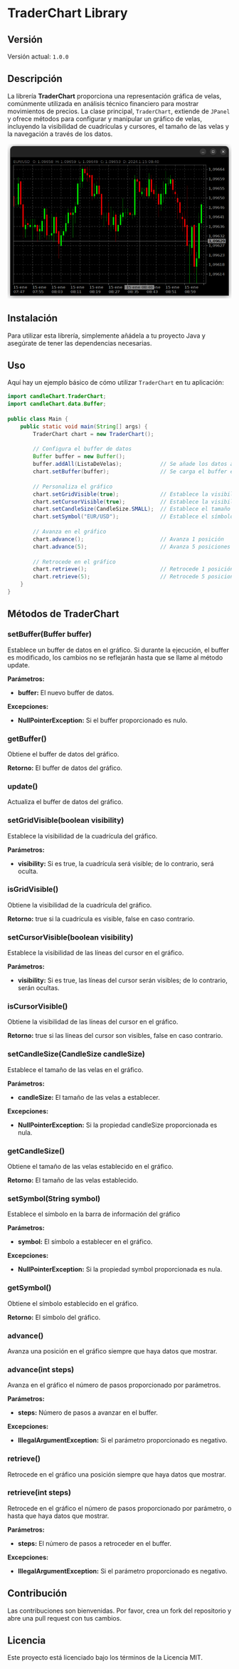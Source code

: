 # TraderChart Library

## Versión

Versión actual: `1.0.0`

## Descripción

La librería **TraderChart** proporciona una representación gráfica de velas, comúnmente utilizada en análisis técnico 
financiero para mostrar movimientos de precios. La clase principal, `TraderChart`, extiende de `JPanel` y ofrece métodos 
para configurar y manipular un gráfico de velas, incluyendo la visibilidad de cuadrículas y cursores, el tamaño de las 
velas y la navegación a través de los datos.

![Ejemplo de TraderChart](TraderChart.png)

## Instalación

Para utilizar esta librería, simplemente añádela a tu proyecto Java y asegúrate de tener las dependencias necesarias.

## Uso

Aquí hay un ejemplo básico de cómo utilizar `TraderChart` en tu aplicación:

```java
import candleChart.TraderChart;
import candleChart.data.Buffer;

public class Main {
    public static void main(String[] args) {
        TraderChart chart = new TraderChart();
        
        // Configura el buffer de datos
        Buffer buffer = new Buffer();
        buffer.addAll(ListaDeVelas);            // Se añade los datos al buffer
        chart.setBuffer(buffer);                // Se carga el buffer en el gráfico
        
        // Personaliza el gráfico
        chart.setGridVisible(true);             // Establece la visibilidad de la cuadrícula
        chart.setCursorVisible(true);           // Establece la visibilidad del cursor
        chart.setCandleSize(CandleSize.SMALL);  // Establece el tamaño de la vela
        chart.setSymbol("EUR/USD");             // Establece el símbolo del gráfico

        // Avanza en el gráfico
        chart.advance();                        // Avanza 1 posición
        chart.advance(5);                       // Avanza 5 posiciones

        // Retrocede en el gráfico
        chart.retrieve();                       // Retrocede 1 posición
        chart.retrieve(5);                      // Retrocede 5 posiciones
    }
} 
```

## Métodos de TraderChart

### setBuffer(Buffer buffer)
Establece un buffer de datos en el gráfico. Si durante la ejecución, el buffer es modificado, los cambios no se 
reflejarán hasta que se llame al método update.

**Parámetros:**
- **buffer:** El nuevo buffer de datos.

**Excepciones:**
- **NullPointerException:** Si el buffer proporcionado es nulo.

### getBuffer()
Obtiene el buffer de datos del gráfico.

**Retorno:** El buffer de datos del gráfico.

### update()
Actualiza el buffer de datos del gráfico.

### setGridVisible(boolean visibility)
Establece la visibilidad de la cuadrícula del gráfico.

**Parámetros:**
- **visibility:** Si es true, la cuadrícula será visible; de lo contrario, será oculta.

### isGridVisible()
Obtiene la visibilidad de la cuadrícula del gráfico.

**Retorno:**
true si la cuadrícula es visible, false en caso contrario.

### setCursorVisible(boolean visibility)
Establece la visibilidad de las líneas del cursor en el gráfico.

**Parámetros:**
- **visibility:** Si es true, las líneas del cursor serán visibles; de lo contrario, serán ocultas.

### isCursorVisible()
Obtiene la visibilidad de las líneas del cursor en el gráfico.

**Retorno:** 
true si las líneas del cursor son visibles, false en caso contrario.

### setCandleSize(CandleSize candleSize)
Establece el tamaño de las velas en el gráfico.

**Parámetros:**
- **candleSize:** El tamaño de las velas a establecer.

**Excepciones:**
- **NullPointerException:** Si la propiedad candleSize proporcionada es nula.

### getCandleSize()
Obtiene el tamaño de las velas establecido en el gráfico.

**Retorno:** 
El tamaño de las velas establecido.

### setSymbol(String symbol)
Establece el símbolo en la barra de información del gráfico

**Parámetros:**
- **symbol:** El símbolo a establecer en el gráfico.

**Excepciones:**
- **NullPointerException:** Si la propiedad symbol proporcionada es nula.

### getSymbol()
Obtiene el símbolo establecido en el gráfico.

**Retorno:**
El símbolo del gráfico.

### advance()
Avanza una posición en el gráfico siempre que haya datos que mostrar.

### advance(int steps)
Avanza en el gráfico el número de pasos proporcionado por parámetros.

**Parámetros:**
- **steps:** Número de pasos a avanzar en el buffer.

**Excepciones:**
- **IllegalArgumentException:** Si el parámetro proporcionado es negativo.

### retrieve()
Retrocede en el gráfico una posición siempre que haya datos que mostrar.

### retrieve(int steps)
Retrocede en el gráfico el número de pasos proporcionado por parámetro, o hasta que haya datos que mostrar.

**Parámetros:**
- **steps:** El número de pasos a retroceder en el buffer.

**Excepciones:**
- **IllegalArgumentException:** Si el parámetro proporcionado es negativo.


## Contribución
Las contribuciones son bienvenidas. Por favor, crea un fork del repositorio y abre una pull request con tus cambios.

## Licencia
Este proyecto está licenciado bajo los términos de la Licencia MIT.